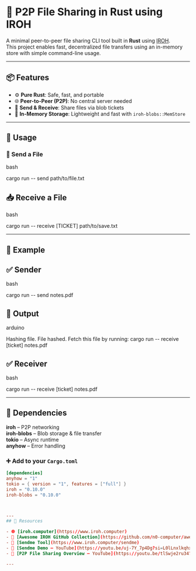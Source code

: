 # 🔁 P2P File Sharing in Rust using IROH

A minimal peer-to-peer file sharing CLI tool built in **Rust** using [IROH](https://www.iroh.computer).  
This project enables fast, decentralized file transfers using an in-memory store with simple command-line usage.

---

## 📦 Features

- ⚙️ **Pure Rust**: Safe, fast, and portable
- 🌐 **Peer-to-Peer (P2P)**: No central server needed
- 📂 **Send & Receive**: Share files via blob tickets
- 🧠 **In-Memory Storage**: Lightweight and fast with `iroh-blobs::MemStore`

---

## 🚀 Usage

### 📨 Send a File

bash


cargo run -- send path/to/file.txt

## 📥 Receive a File

bash


cargo run -- receive [TICKET] path/to/save.txt

---

## 📁 Example

## ✅ Sender

bash


cargo run -- send notes.pdf

## 🧾 Output

arduino

Hashing file.
File hashed. Fetch this file by running:
cargo run -- receive [ticket] notes.pdf

## ✅ Receiver

bash


cargo run -- receive [ticket] notes.pdf

---

## 🔧 Dependencies

**iroh** – P2P networking  
**iroh-blobs** – Blob storage & file transfer  
**tokio** – Async runtime  
**anyhow** – Error handling


### ➕ Add to your `Cargo.toml`

```toml
[dependencies]
anyhow = "1"
tokio = { version = "1", features = ["full"] }
iroh = "0.10.0"
iroh-blobs = "0.10.0"



---
## 🔗 Resources

- 🌐 [iroh.computer](https://www.iroh.computer)
- 📘 [Awesome IROH GitHub Collection](https://github.com/n0-computer/awesome-iroh)
- 🚀 [Sendme Tool](https://www.iroh.computer/sendme)
- 🎥 [Sendme Demo – YouTube](https://youtu.be/uj-7Y_7p4Dg?si=L0lLnxlkqhxs9AqX)
- 🎥 [P2P File Sharing Overview – YouTube](https://youtu.be/tlSwje2ru34?si=MU1UjEKoIliAZl86)

---


